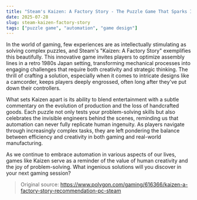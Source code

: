 ```yaml
---
title: "Steam's Kaizen: A Factory Story - The Puzzle Game That Sparks Ingenious Solutions"
date: 2025-07-28
slug: steam-kaizen-factory-story
tags: ["puzzle game", "automation", "game design"]
---
```


In the world of gaming, few experiences are as intellectually stimulating as solving complex puzzles, and Steam's "Kaizen: A Factory Story" exemplifies this beautifully. This innovative game invites players to optimize assembly lines in a retro 1980s Japan setting, transforming mechanical processes into engaging challenges that require both creativity and strategic thinking. The thrill of crafting a solution, especially when it comes to intricate designs like a camcorder, keeps players deeply engrossed, often long after they've put down their controllers.

What sets Kaizen apart is its ability to blend entertainment with a subtle commentary on the evolution of production and the loss of handcrafted goods. Each puzzle not only tests your problem-solving skills but also celebrates the invisible engineers behind the scenes, reminding us that automation can never fully replicate human ingenuity. As players navigate through increasingly complex tasks, they are left pondering the balance between efficiency and creativity in both gaming and real-world manufacturing.

As we continue to embrace automation in various aspects of our lives, games like Kaizen serve as a reminder of the value of human creativity and the joy of problem-solving. What ingenious solutions will you discover in your next gaming session?
> Original source: https://www.polygon.com/gaming/616366/kaizen-a-factory-story-recommendation-pc-steam